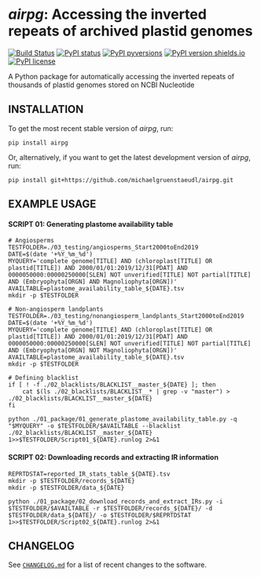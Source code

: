 *airpg*: Accessing the inverted repeats of archived plastid genomes
===================================================================

[![Build Status](https://travis-ci.com/michaelgruenstaeudl/airpg.svg?branch=master)](https://travis-ci.com/michaelgruenstaeudl/airpg)
[![PyPI status](https://img.shields.io/pypi/status/airpg.svg)](https://pypi.python.org/pypi/airpg/)
[![PyPI pyversions](https://img.shields.io/pypi/pyversions/airpg.svg)](https://pypi.python.org/pypi/airpg/)
[![PyPI version shields.io](https://img.shields.io/pypi/v/airpg.svg)](https://pypi.python.org/pypi/airpg/)
[![PyPI license](https://img.shields.io/pypi/l/airpg.svg)](https://pypi.python.org/pypi/airpg/)

A Python package for automatically accessing the inverted repeats of thousands of plastid genomes stored on NCBI Nucleotide

## INSTALLATION
To get the most recent stable version of *airpg*, run:

    pip install airpg

Or, alternatively, if you want to get the latest development version of *airpg*, run:

    pip install git+https://github.com/michaelgruenstaeudl/airpg.git


## EXAMPLE USAGE
#### SCRIPT 01: Generating plastome availability table
```
# Angiosperms
TESTFOLDER=./03_testing/angiosperms_Start2000toEnd2019
DATE=$(date '+%Y_%m_%d')
MYQUERY='complete genome[TITLE] AND (chloroplast[TITLE] OR plastid[TITLE]) AND 2000/01/01:2019/12/31[PDAT] AND 0000050000:00000250000[SLEN] NOT unverified[TITLE] NOT partial[TITLE] AND (Embryophyta[ORGN] AND Magnoliophyta[ORGN])'
AVAILTABLE=plastome_availability_table_${DATE}.tsv
mkdir -p $TESTFOLDER
```
```
# Non-angiosperm landplants
TESTFOLDER=./03_testing/nonangiosperm_landplants_Start2000toEnd2019
DATE=$(date '+%Y_%m_%d')
MYQUERY='complete genome[TITLE] AND (chloroplast[TITLE] OR plastid[TITLE]) AND 2000/01/01:2019/12/31[PDAT] AND 0000050000:00000250000[SLEN] NOT unverified[TITLE] NOT partial[TITLE] AND (Embryophyta[ORGN] NOT Magnoliophyta[ORGN])'
AVAILTABLE=plastome_availability_table_${DATE}.tsv
mkdir -p $TESTFOLDER
```
```
# Defining blacklist
if [ ! -f ./02_blacklists/BLACKLIST__master_${DATE} ]; then
    cat $(ls ./02_blacklists/BLACKLIST__* | grep -v "master") > ./02_blacklists/BLACKLIST__master_${DATE}
fi
```
```
python ./01_package/01_generate_plastome_availability_table.py -q "$MYQUERY" -o $TESTFOLDER/$AVAILTABLE --blacklist ./02_blacklists/BLACKLIST__master_${DATE} 1>>$TESTFOLDER/Script01_${DATE}.runlog 2>&1
```

#### SCRIPT 02: Downloading records and extracting IR information
```
REPRTDSTAT=reported_IR_stats_table_${DATE}.tsv
mkdir -p $TESTFOLDER/records_${DATE}
mkdir -p $TESTFOLDER/data_${DATE}
```
```
python ./01_package/02_download_records_and_extract_IRs.py -i $TESTFOLDER/$AVAILTABLE -r $TESTFOLDER/records_${DATE}/ -d $TESTFOLDER/data_${DATE}/ -o $TESTFOLDER/$REPRTDSTAT 1>>$TESTFOLDER/Script02_${DATE}.runlog 2>&1
```

<!--
## FOO BAR BAZ
```
Foo bar baz
```
-->

## CHANGELOG
See [`CHANGELOG.md`](CHANGELOG.md) for a list of recent changes to the software.
